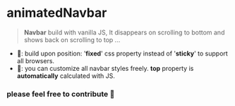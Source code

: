 # animatedNavbar
> **Navbar** build with vanilla JS, It disappears on scrolling to bottom and shows back on scrolling to top ...

- 🔸: build upon position: '**fixed**' css property instead of '**sticky**' to support all browsers.
- 🔸: you can customize all navbar styles freely. **top** property is **automatically** calculated with JS.

### please feel free to contribute 💝
